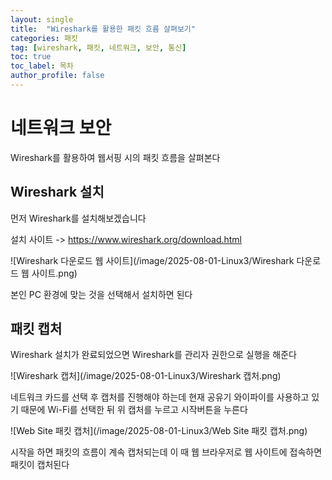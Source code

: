 ```yaml
---
layout: single
title:  "Wireshark를 활용한 패킷 흐름 살펴보기"
categories: 패킷
tag: [wireshark, 패킷, 네트워크, 보안, 통신]
toc: true
toc_label: 목차
author_profile: false
---
```


# 네트워크 보안

Wireshark를 활용하여 웹서핑 시의 패킷 흐름을 살펴본다

## Wireshark 설치

먼저 Wireshark를 설치해보겠습니다

설치 사이트 -> https://www.wireshark.org/download.html

![Wireshark 다운로드 웹 사이트](/image/2025-08-01-Linux3/Wireshark 다운로드 웹 사이트.png)

본인 PC 환경에 맞는 것을 선택해서 설치하면 된다

## 패킷 캡처

Wireshark 설치가 완료되었으면 Wireshark를 관리자 권한으로 실행을 해준다

![Wireshark 캡처](/image/2025-08-01-Linux3/Wireshark 캡처.png)

네트워크 카드를 선택 후 캡처를 진행해야 하는데 현재 공유기 와이파이를 사용하고 있기 때문에
Wi-Fi를 선택한 뒤 위 캡처를 누르고 시작버튼을 누른다

![Web Site 패킷  캡처](/image/2025-08-01-Linux3/Web Site 패킷  캡처.png)

시작을 하면 패킷의 흐름이 계속 캡처되는데 이 때 웹 브라우저로 웹 사이트에 접속하면
패킷이 캡처된다


